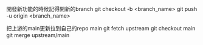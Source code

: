 開發新功能的時候記得開新的branch
git checkout -b <branch_name>
git push -u origin <branch_name>

把上游的main更新拉到自己的repo main
git fetch upstream
git checkout main
git merge upstream/main

